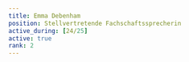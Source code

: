 ```yaml
---
title: Emma Debenham
position: Stellvertretende Fachschaftssprecherin
active_during: [24/25]
active: true
rank: 2
---
```

